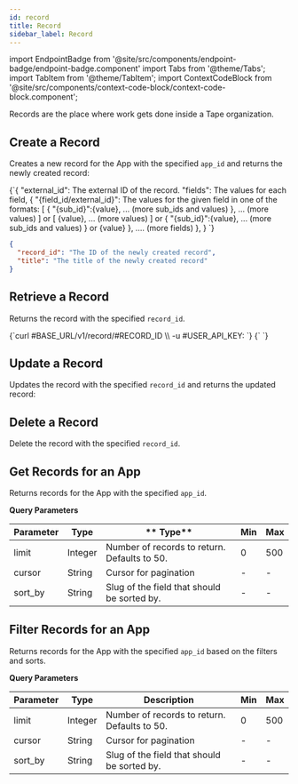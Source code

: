 ```yaml
---
id: record
title: Record
sidebar_label: Record
---
```


import EndpointBadge from '@site/src/components/endpoint-badge/endpoint-badge.component'
import Tabs from '@theme/Tabs';
import TabItem from '@theme/TabItem';
import ContextCodeBlock from '@site/src/components/context-code-block/context-code-block.component';

Records are the place where work gets done inside a Tape organization.

## Create a Record

<EndpointBadge method="POST" url="https://api.tapeapp.com/v1/record/app/{app_id}" />

Creates a new record for the App with the specified `app_id` and returns the newly created record:

<ContextCodeBlock title='➡️      Request'>
{`{
  "external_id": The external ID of the record.
  "fields": The values for each field,
  {
    "{field_id/external_id}": The values for the given field in one of the formats:
      [
        {
          "{sub_id}":{value},
          ... (more sub_ids and values)
        },
        ... (more values)
      ]
      or
      [
        {value},
        ... (more values)
      ]
      or
      {
        "{sub_id}":{value},
        ... (more sub_ids and values)
      }
      or
      {value}
    },
    .... (more fields)
  },
}
`}
</ContextCodeBlock>

```json title='⬅️      Response'
{
  "record_id": "The ID of the newly created record",
  "title": "The title of the newly created record"
}
```

## Retrieve a Record

<EndpointBadge method="GET" url="https://api.tapeapp.com/v1/record/{record_id}" />

Returns the record with the specified `record_id`.

<Tabs>
<TabItem value="curl" label="cURL">
<ContextCodeBlock language="shell" title='➡️      Request'>
{`curl #BASE_URL/v1/record/#RECORD_ID  \\
  -u #USER_API_KEY:
`}
</ContextCodeBlock>
</TabItem>
</Tabs>

<ContextCodeBlock language="shell" title='⬅️      Response'>
{`
`}
</ContextCodeBlock>

## Update a Record

<EndpointBadge method="PUT" url="https://api.tapeapp.com/v1/record/{record_id}" />

Updates the record with the specified `record_id` and returns the updated record:

## Delete a Record

<EndpointBadge method="DELETE" url="https://api.tapeapp.com/v1/record/{record_id}" />

Delete the record with the specified `record_id`.

## Get Records for an App

<EndpointBadge method="GET" url="https://api.tapeapp.com/v1/record/app/{app_id}" />

Returns records for the App with the specified `app_id`.

**Query Parameters**

| Parameter | Type    | ** Type**                                    | Min | Max |
| --------- | ------- | -------------------------------------------- | --- | --- |
| limit     | Integer | Number of records to return. Defaults to 50. | 0   | 500 |
| cursor    | String  | Cursor for pagination                        | -   | -   |
| sort_by   | String  | Slug of the field that should be sorted by.  | -   | -   |

## Filter Records for an App

<EndpointBadge method="POST" url="https://api.tapeapp.com/v1/record/app/{app_id}/filter" />

Returns records for the App with the specified `app_id` based on the filters and sorts.

**Query Parameters**

| Parameter | Type    | Description                                  | Min | Max |
| --------- | ------- | -------------------------------------------- | --- | --- |
| limit     | Integer | Number of records to return. Defaults to 50. | 0   | 500 |
| cursor    | String  | Cursor for pagination                        | -   | -   |
| sort_by   | String  | Slug of the field that should be sorted by.  | -   | -   |
